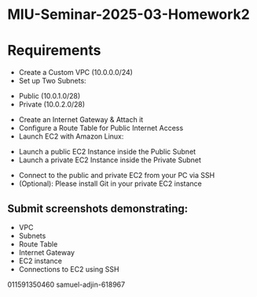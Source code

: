 # MIU-Seminar-2025-03-Homework2
# Requirements
* Create a Custom VPC (10.0.0.0/24)
* Set up Two Subnets:
- Public (10.0.1.0/28)
- Private (10.0.2.0/28)
* Create an Internet Gateway & Attach it
* Configure a Route Table for Public Internet Access
* Launch EC2 with Amazon Linux: 
- Launch a public EC2 Instance inside the Public Subnet
- Launch a private EC2 Instance inside the Private Subnet
* Connect to the public and private EC2 from your PC via SSH
* (Optional): Please install Git in your private EC2 instance
## Submit screenshots demonstrating:
* VPC
* Subnets
* Route Table
* Internet Gateway
* EC2 instance
* Connections to EC2 using SSH



011591350460
samuel-adjin-618967
